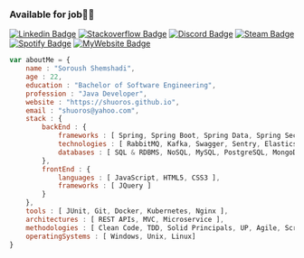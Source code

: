 ### Available for job👨‍💻
[![Linkedin Badge](https://img.shields.io/badge/-Soroush%20Shemshadi-0072b1?style=flat&logo=Linkedin&logoColor=white&link=https://www.linkedin.com/in/shuoros/)](https://www.linkedin.com/in/shuoros/) 
[![Stackoverflow Badge](https://img.shields.io/badge/-Soroush%20Shemshadi-f48024?style=flat&logo=Stackoverflow&logoColor=white&link=https://stackoverflow.com/story/shuoros)](https://stackoverflow.com/story/shuoros) 
[![Discord Badge](https://img.shields.io/badge/-shuoros%235896-585abf?style=flat&logo=discord&logoColor=white&link=https://discord.com/users/shuoros#5896)](https://discord.com/users/shuoros#5896) 
[![Steam Badge](https://img.shields.io/badge/-Shuoros-2A475E?style=flat&logo=Steam&logoColor=white&link=https://steamcommunity.com/profiles/76561199035818916/)](https://steamcommunity.com/profiles/76561199035818916/) 
[![Spotify Badge](https://img.shields.io/badge/-My%20Music%20Taste-1ED760?style=flat&logo=Spotify&logoColor=white&link=https://open.spotify.com/user/8eok1ds4tefumj3m7l88ie6t4?si=eSKACvnOS6m37KBypnfn9w&utm_source=copy-link&dl_branch=1)](https://open.spotify.com/user/8eok1ds4tefumj3m7l88ie6t4?si=eSKACvnOS6m37KBypnfn9w&utm_source=copy-link&dl_branch=1) 
[![MyWebsite Badge](https://img.shields.io/badge/-My%20Website-CDD9E5?style=flat&logo=Github&logoColor=white&link=https://shuoros.github.io)](https://shuoros.github.io) 

```javascript
var aboutMe = {
    name : "Soroush Shemshadi",
    age : 22,
    education : "Bachelor of Software Engineering",
    profession : "Java Developer",
    website : "https://shuoros.github.io",
    email : "shuoros@yahoo.com",
    stack : {
        backEnd : {
            frameworks : [ Spring, Spring Boot, Spring Data, Spring Security, Spring Cloud Gateway ],
            technologies : [ RabbitMQ, Kafka, Swagger, Sentry, Elasticsearch, Zuul, Eureka ],
            databases : [ SQL & RDBMS, NoSQL, MySQL, PostgreSQL, MongoDB, ArangoDB ]
        },
        frontEnd : {
            languages : [ JavaScript, HTML5, CSS3 ],
            frameworks : [ JQuery ]
        }
    },
    tools : [ JUnit, Git, Docker, Kubernetes, Nginx ],
    architectures : [ REST APIs, MVC, Microservice ],
    methodologies : [ Clean Code, TDD, Solid Principals, UP, Agile, Scrum, Paired Programming ],
    operatingSystems : [ Windows, Unix, Linux]
}
```
